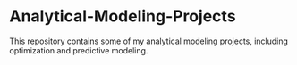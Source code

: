 # Analytical-Modeling-Projects
This repository contains some of my analytical modeling projects, including optimization and predictive modeling.
